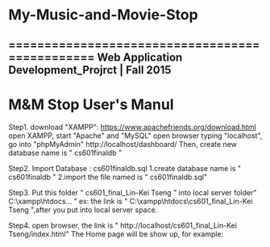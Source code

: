 # My-Music-and-Movie-Stop
===============================================
Web Application Development_Projrct | Fall 2015
-----------------------------------------------

M&M Stop User's Manul
=====================

Step1.
        download "XAMPP": https://www.apachefriends.org/download.html
        open XAMPP, start "Apache" and "MySQL"
        open browser typing "localhost", go into "phpMyAdmin"
        http://localhost/dashboard/
        Then, create new database name is " cs601finaldb "

Step2. 
        Import Database : cs601finaldb.sql
        1.create database name is " cs601finaldb "
        2.import the file named is " cs601finaldb.sql"

Step3.
        Put this folder " cs601_final_Lin-Kei Tseng " into local server folder" C:\xampp\htdocs\... "
        ex: the link is " C:\xampp\htdocs\cs601_final_Lin-Kei Tseng ",after you put into local server space.
        
Step4. 
        open browser, the link is " http://localhost/cs601_final_Lin-Kei Tseng/index.html"
        The Home page will be show up, for example:
        
